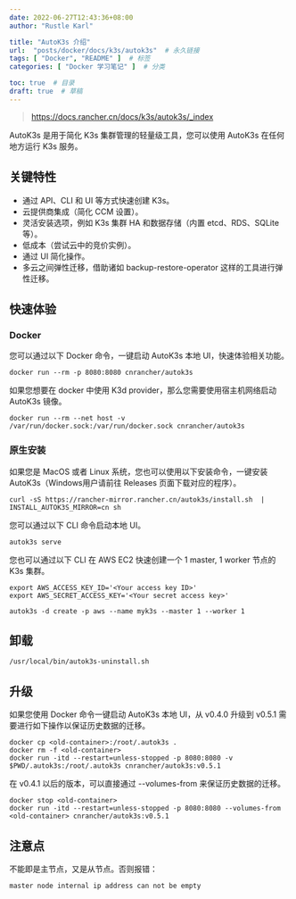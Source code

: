 ```yaml
---
date: 2022-06-27T12:43:36+08:00
author: "Rustle Karl"

title: "AutoK3s 介绍"
url:  "posts/docker/docs/k3s/autok3s"  # 永久链接
tags: [ "Docker", "README" ]  # 标签
categories: [ "Docker 学习笔记" ]  # 分类

toc: true  # 目录
draft: true  # 草稿
---
```


> https://docs.rancher.cn/docs/k3s/autok3s/_index

AutoK3s 是用于简化 K3s 集群管理的轻量级工具，您可以使用 AutoK3s 在任何地方运行 K3s 服务。

## 关键特性

- 通过 API、CLI 和 UI 等方式快速创建 K3s。
- 云提供商集成（简化 CCM 设置）。
- 灵活安装选项，例如 K3s 集群 HA 和数据存储（内置 etcd、RDS、SQLite 等）。
- 低成本（尝试云中的竞价实例）。
- 通过 UI 简化操作。
- 多云之间弹性迁移，借助诸如 backup-restore-operator 这样的工具进行弹性迁移。

## 快速体验

### Docker

您可以通过以下 Docker 命令，一键启动 AutoK3s 本地 UI，快速体验相关功能。

```shell
docker run --rm -p 8080:8080 cnrancher/autok3s
```

如果您想要在 docker 中使用 K3d provider，那么您需要使用宿主机网络启动 AutoK3s 镜像。

```shell
docker run --rm --net host -v /var/run/docker.sock:/var/run/docker.sock cnrancher/autok3s
```

### 原生安装

如果您是 MacOS 或者 Linux 系统，您也可以使用以下安装命令，一键安装 AutoK3s（Windows用户请前往 Releases 页面下载对应的程序）。

```shell
curl -sS https://rancher-mirror.rancher.cn/autok3s/install.sh  | INSTALL_AUTOK3S_MIRROR=cn sh
```

您可以通过以下 CLI 命令启动本地 UI。

```shell
autok3s serve
```

您也可以通过以下 CLI 在 AWS EC2 快速创建一个 1 master, 1 worker 节点的 K3s 集群。

```shell
export AWS_ACCESS_KEY_ID='<Your access key ID>'
export AWS_SECRET_ACCESS_KEY='<Your secret access key>'

autok3s -d create -p aws --name myk3s --master 1 --worker 1
```

## 卸载

```shell
/usr/local/bin/autok3s-uninstall.sh
```

## 升级

如果您使用 Docker 命令一键启动 AutoK3s 本地 UI，从 v0.4.0 升级到 v0.5.1 需要进行如下操作以保证历史数据的迁移。

```shell
docker cp <old-container>:/root/.autok3s .
docker rm -f <old-container>
docker run -itd --restart=unless-stopped -p 8080:8080 -v $PWD/.autok3s:/root/.autok3s cnrancher/autok3s:v0.5.1
```

在 v0.4.1 以后的版本，可以直接通过 --volumes-from 来保证历史数据的迁移。

```shell
docker stop <old-container>
docker run -itd --restart=unless-stopped -p 8080:8080 --volumes-from <old-container> cnrancher/autok3s:v0.5.1
```

## 注意点

不能即是主节点，又是从节点。否则报错：

```
master node internal ip address can not be empty
```

```shell

```

```shell

```
